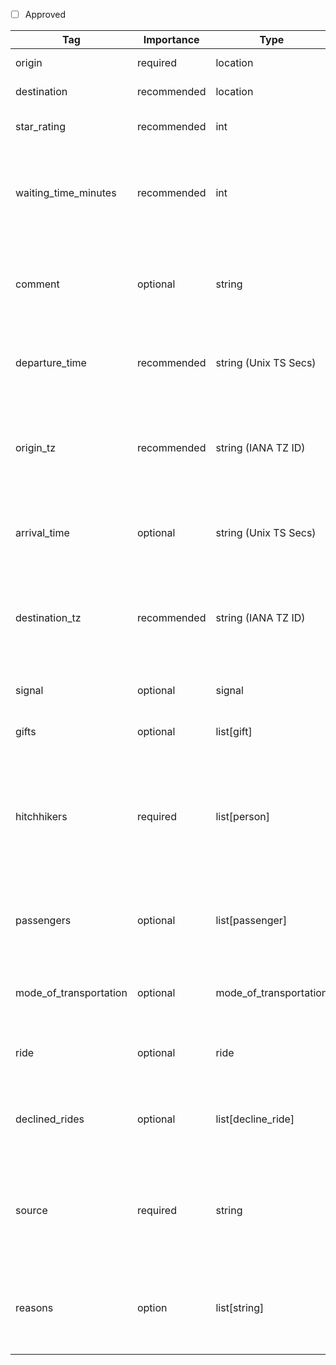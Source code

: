 - [ ] Approved


| Tag                  | Importance   | Type                | Description                                                                                                         | Enum           | Example |
|----------------------|--------------|---------------------|---------------------------------------------------------------------------------------------------------------------|----------------|---------|
| origin                | required  | location            | Starting location of the hitchhiking ride.                                                                             |                |
| destination          | recommended  | location            | Destination of the hitchhiking ride.                                                                                |                |
| star_rating          | recommended  | int                 | Very subjective rating of the spot where the ride started.                                                          | 1, 2, 3, 4, 5  |
| waiting_time_minutes | recommended  | int                 | Positive integer indicating the timespan from when rides were first solicited until the hitchhiker got their ride.  |                |
| comment              | optional  | string              | Any free-form comment about the starting location, destination or the entire ride. Preferrably in English language.                                 |                |
| departure_time           | recommended  | string (Unix TS Secs)  | Departure time when the ride started from `origin` in UTC timestamp (seconds) format.                |                |
| origin_tz           | recommended  | string (IANA TZ ID)  |  IANA Timezone ID of the origin (e.g., "America/New_York") for accurate local time display. Required if `departure_time` is present.              |                |
| arrival_time         | optional  | string (Unix TS Secs)  | Arrival time when the ride ended in `destination` in UTC timestamp (seconds) format.|                |
| destination_tz           | recommended  | string (IANA TZ ID)  |  IANA Timezone ID of the destination (e.g., "America/New_York") for accurate local time display. Required if `arrival_time` is present.          |                |
| signal               | optional  | signal              | Information about the method used to get the ride                                                                   |                |
| gifts                 | optional  | list[gift]          | Possible gift that the hitchhiker received from the passengers.                                                     |                |
| hitchhikers          | required  | list[person]        | Most often a description of a solo-hitchhiker but also caters for couples or groups of hitchhikers. To convey not more than the number of hitchhikers use empty `person` objects.                |                |
| passengers           | optional  | list[passenger]     | List of passengers in the vehicle not including the hitchhiker, putting specific emphasize on the driver.           |                |
| mode_of_transportation              | optional  | mode_of_transportation    | Information about the vehicle that was used for the ride. In rarer cases this could be a plane or boat as well.           |                |
| ride                 | optional  | ride                | Information about the ride of the car beyond the hitchhiker's ride.                                                 |                |
| declined_rides       | optional  | list[decline_ride]  | Information about rides that were offered to the hitchhiker but that were declined by the them.                     |                |
| source       | required  | string  | Source of this record by URL of the application. Or "private" if the records stem from an independently and individually collected source.               |                |
| reasons       | option  | list[string]  | Reason of the hitchhiking ride.        | commute, holiday, sport, no_money, safe_money, exchange, adventure, fun, social_contact, ecological_reasons             |
